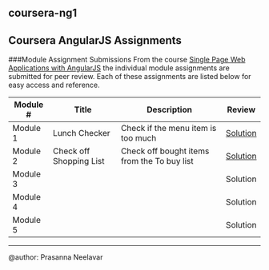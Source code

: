 ## coursera-ng1
Coursera AngularJS Assignments
---
###Module Assignment Submissions
From the course [Single Page Web Applications with AngularJS](https://www.coursera.org/learn/single-page-web-apps-with-angularjs/home/welcome "Course page on coursera.org") the individual module assignments are submitted for peer review. Each of these assignments are listed below for easy access and reference.

|Module #|Title|Description|Review|
|--------|-----|-----------|------|
|Module 1|Lunch Checker|Check if the menu item is too much|[Solution](https://neelavar.github.io/coursera-ng1/module1-solution/ "Module 1 Solution")|
|Module 2|Check off Shopping List|Check off bought items from the To buy list|[Solution](https://neelavar.github.io/coursera-ng1/module2-solution/ "Module 2 Solution")|
|Module 3|||Solution|
|Module 4|||Solution|
|Module 5|||Solution|
---
@author: Prasanna Neelavar